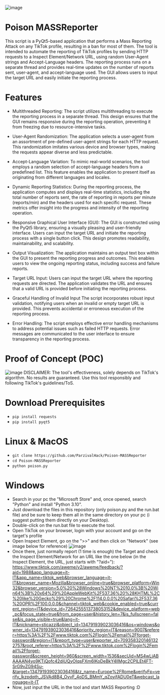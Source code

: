 ![image](https://github.com/ParzivalHack/Poison-MASSReporter/assets/82817793/1ba11691-d476-4d25-bbca-0f0ef40f8027)


# Poison MASSReporter

This script is a PyQt5-based application that performs a Mass Reporting Attack on any TikTok profile, resulting in a ban for most of them.
The tool is intended to automate the reporting of TikTok profiles by sending HTTP requests to a Inspect Element/Network URL, using random User-Agent strings and Accept-Language headers. The reporting process runs on a separate thread and provides real-time updates on the number of reports sent, user-agent, and accept-language used. The GUI allows users to input the target URL and easily initiate the reporting process.

# Features

* Multithreaded Reporting:
The script utilizes multithreading to execute the reporting process in a separate thread. This design ensures that the GUI remains responsive during the reporting operation, preventing it from freezing due to resource-intensive tasks.

* User-Agent Randomization:
The application selects a user-agent from an assortment of pre-defined user-agent strings for each HTTP request. This randomization imitates various device and browser types, making the requests appear diverse and less predictable.

* Accept-Language Variation:
To mimic real-world scenarios, the tool employs a random selection of accept-language headers from a predefined list. This feature enables the application to present itself as originating from different languages and locales.

* Dynamic Reporting Statistics:
During the reporting process, the application computes and displays real-time statistics, including the total number of reports sent, the rate of reporting in reports per minute (reports/min) and the headers used for each specific request. These metrics offer insight into the progress and intensity of the reporting operation.

* Responsive Graphical User Interface (GUI):
The GUI is constructed using the PyQt5 library, ensuring a visually pleasing and user-friendly interface. Users can input the target URL and initiate the reporting process with a single button click. This design promotes readability, maintainability, and scalability.

* Output Visualization:
The application maintains an output text box within the GUI to present the reporting progress and outcomes. This enables users to view the ongoing reporting status, including success and failure reports.

* Target URL Input:
Users can input the target URL where the reporting requests are directed. The application validates the URL and ensures that a valid URL is provided before initiating the reporting process.

* Graceful Handling of Invalid Input
The script incorporates robust input validation, notifying users when an invalid or empty target URL is provided. This prevents accidental or erroneous execution of the reporting process.

* Error Handling:
The script employs effective error handling mechanisms to address potential issues such as failed HTTP requests. Error messages are communicated to the user interface to ensure transparency in the reporting process.

# Proof of Concept (POC)
![image](https://github.com/ParzivalHack/Poison-MASSReporter/assets/82817793/ca89eef8-281b-4b56-9a04-f30c312132a1)
DISCLAIMER:
The tool's effectiveness, solely depends on TikTok's algorithm. No results are guaranteed. Use this tool responsibly and following TikTok's guidelines/ToS.

# Download Prerequisites

* ```pip install requests```
* ```pip install pyqt5```

# Linux & MacOS

* ```git clone https://github.com/ParzivalHack/Poison-MASSReporter```
* ```cd Poison-MASSReporter```
* ```python poison.py```

# Windows
* Search in your pc the "Microsoft Store" and, once opened, search "Python" and install "Python 3.10".
* Just download the files in this repository (only poison.py and the run.bat file) and be sure to keep them all in the same directory on your pc (i suggest putting them directly on your Desktop).
* Double-click on the run.bat file to execute the tool.
* Open TikTok on your browser, login with your account and go on the target's profile
* Open Inspect Element, go on the ">>" and then click on "Network" (see image below for reference)
![image](https://github.com/ParzivalHack/Poison-MASSReporter/assets/82817793/9134205f-6d08-46ce-8f5a-f6368c6e69a3)
* Once there, just normally report (1 time is enough) the Target and check the Inspect Element/Network for an URL like the one below (in the Inspect Element, the URL, just starts with "?aid="):
https://www.tiktok.com/aweme/v2/aweme/feedback/?aid=1988&app_language=it-IT&app_name=tiktok_web&browser_language=it-IT&browser_name=Mozilla&browser_online=true&browser_platform=Win32&browser_version=5.0%20%28Windows%20NT%2010.0%3B%20Win64%3B%20x64%29%20AppleWebKit%2F537.36%20%28KHTML%2C%20like%20Gecko%29%20Chrome%2F114.0.0.0%20Safari%2F537.36%20OPR%2F100.0.0.0&channel=tiktok_web&cookie_enabled=true&current_region=IT&device_id=7264255513738053152&device_platform=web_pc&focus_state=true&from_page=user&history_len=7&is_fullscreen=false&is_page_visible=true&lang=it-IT&nickname=sticazzi&object_id=134791939023036416&os=windows&owner_id=134791939023036416&priority_region=IT&reason=9007&referer=https%3A%2F%2Fwww.tiktok.com%2Flogin%2Femail%2Fforget-password&region=IT&report_type=user&reporter_id=7093583201461322757&root_referer=https%3A%2F%2Fwww.tiktok.com%2Flogin%2Femail%2Fforget-password&screen_height=960&screen_width=1536&secUid=MS4wLjABAAAAN4yo9KTjQofc42djUQyOIqsFXm6lKoDeBkY4llMgc2CPILEt4FT-SrG9vZG94Su-&target=134791939023036416&tz_name=Europe%2FRome&verifyFp=verify_lkzpdqth_JSVAd8B4_OvvF_4oDS_BMmY_qZoyjfADU0eT&webcast_language=it-IT
* Now, just input the URL in the tool and start MASS Reporting :D
